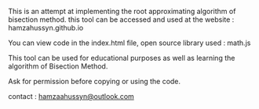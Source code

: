 This is an attempt at implementing the root approximating algorithm of bisection method.
this tool can be accessed and used at the website : hamzahussyn.github.io

You can view code in the index.html file, open source library used : math.js 

This tool can be used for educational purposes as well as learning the algorithm of Bisection Method.

Ask for permission before copying or using the code.

contact : hamzaahussyn@outlook.com
